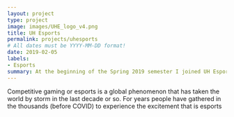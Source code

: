 ```yaml
---
layout: project
type: project
image: images/UHE_logo_v4.png
title: UH Esports
permalink: projects/uhesports
# All dates must be YYYY-MM-DD format!
date: 2019-02-05
labels:
- Esports
summary: At the beginning of the Spring 2019 semester I joined UH Esports.
---
```


Competitive gaming or esports is a global phenomenon that has taken the world by storm in the last decade or so. For years people have gathered in the thousands (before COVID) to experience the excitement that is esports 
